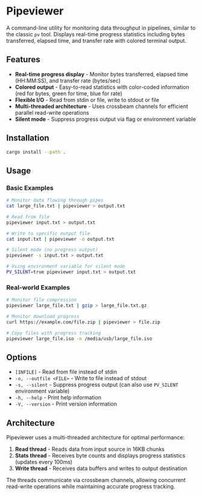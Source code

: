 # Pipeviewer

A command-line utility for monitoring data throughput in pipelines, similar to the classic `pv` tool. Displays real-time progress statistics including bytes transferred, elapsed time, and transfer rate with colored terminal output.

## Features

- **Real-time progress display** - Monitor bytes transferred, elapsed time (HH:MM:SS), and transfer rate (bytes/sec)
- **Colored output** - Easy-to-read statistics with color-coded information (red for bytes, green for time, blue for rate)
- **Flexible I/O** - Read from stdin or file, write to stdout or file
- **Multi-threaded architecture** - Uses crossbeam channels for efficient parallel read-write operations
- **Silent mode** - Suppress progress output via flag or environment variable

## Installation

```bash
cargo install --path .
```

## Usage

### Basic Examples

```bash
# Monitor data flowing through pipes
cat large_file.txt | pipeviewer > output.txt

# Read from file
pipeviewer input.txt > output.txt

# Write to specific output file
cat input.txt | pipeviewer -o output.txt

# Silent mode (no progress output)
pipeviewer -s input.txt > output.txt

# Using environment variable for silent mode
PV_SILENT=true pipeviewer input.txt > output.txt
```

### Real-world Examples

```bash
# Monitor file compression
pipeviewer large_file.txt | gzip > large_file.txt.gz

# Monitor download progress
curl https://example.com/file.zip | pipeviewer > file.zip

# Copy files with progress tracking
pipeviewer large_file.iso -o /media/usb/large_file.iso
```

## Options

- `[INFILE]` - Read from file instead of stdin
- `-o, --outfile <FILE>` - Write to file instead of stdout
- `-s, --silent` - Suppress progress output (can also use `PV_SILENT` environment variable)
- `-h, --help` - Print help information
- `-V, --version` - Print version information

## Architecture

Pipeviewer uses a multi-threaded architecture for optimal performance:

1. **Read thread** - Reads data from input source in 16KB chunks
2. **Stats thread** - Receives byte counts and displays progress statistics (updates every 100ms)
3. **Write thread** - Receives data buffers and writes to output destination

The threads communicate via crossbeam channels, allowing concurrent read-write operations while maintaining accurate progress tracking.
